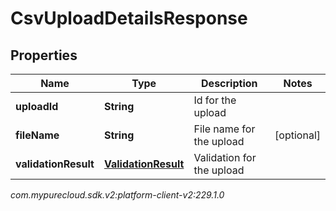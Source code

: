 # CsvUploadDetailsResponse


## Properties

| Name | Type | Description | Notes |
| ------------ | ------------- | ------------- | ------------- |
| **uploadId** | **String** | Id for the upload |  |
| **fileName** | **String** | File name for the upload |  [optional] |
| **validationResult** | [**ValidationResult**](ValidationResult) | Validation for the upload |  |




_com.mypurecloud.sdk.v2:platform-client-v2:229.1.0_
